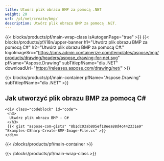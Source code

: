 ```yaml
---
title: Utwórz plik obrazu BMP za pomocą .NET
weight: 20
url: /pl/net/create/bmp/
description: Utwórz plik obrazu BMP za pomocą .NET.
---
```


{{< blocks/products/pf/main-wrap-class isAutogenPage="true" >}}
{{< blocks/products/pf/i18n/upper-banner h1="Utwórz plik obrazu BMP za pomocą C#" h2="Utwórz plik obrazu BMP za pomocą C#." logoImageSrc="https://cms.admin.containerize.com/templates/aspose/img/products/drawing/headers/aspose_drawing-for-net.svg" pfName="Aspose.Drawing" subTitlepfName="dla .NET" downloadUrl="https://releases.aspose.com/drawing/net/" >}}

{{< blocks/products/pf/main-container pfName="Aspose.Drawing" subTitlepfName="dla .NET" >}}

<h2>Jak utworzyć plik obrazu BMP za pomocą C#</h2>

    <div class="codeblock" id="code">
     <h3>
      Utwórz plik obrazu BMP - C#
     </h3>
     {{< gist "aspose-com-gists" "8b1dc03ab805ef18eea88d4c442331e9" "Examples-CSharp-Create-BMP-Image-File.cs" >}}
    </div>

{{< /blocks/products/pf/main-container >}}


{{< /blocks/products/pf/main-wrap-class >}}
